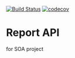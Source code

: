 [![Build Status](https://travis-ci.com/sumrid/Report-soa.svg?token=AQTAKJS8ztptGV6L7YzB&branch=master)](https://travis-ci.com/sumrid/Report-soa)
[![codecov](https://codecov.io/gh/sumrid/Report-soa/branch/master/graph/badge.svg?token=2fJkM977G1)](https://codecov.io/gh/sumrid/Report-soa)
# Report API
for SOA project